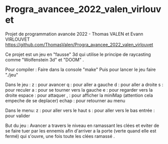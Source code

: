 # Progra_avancee_2022_valen_virlouvet
Projet de programmation avancée 2022 - Thomas VALEN et Evann VIRLOUVET
https://github.com/ThomasValen/Progra_avancee_2022_valen_virlouvet

Ce projet est un jeu en "fausse" 3d qui utilise le principe de raycasting comme "Wolfenstein 3d" et "DOOM" .

Pour compiler : 
Faire dans la console "make" 
Puis pour lancer le jeu faire  "./jeu"

Dans le jeu :
z : pour avancer
q : pour aller a gauche
d : pour aller a droite
s : pour reculer
a : pour se tourner vers la gauche
e : pour regarder vers la droite
espace : pour attaquer
, : pour afficher la miniMap (attention cela empeche de se deplacer) 
echap : pour retourner au menu 

Dans le menu:
z : pour aller vers le haut
s : pour aller vers le bas
entrée :  pour valider

But du jeu :
Avancer a travers le niveau en ramassant les clées et eviter de se faire tuer par les ennemis
afin d'arriver a la porte (verte quand elle est fermé) qui s'ouvre, une fois toute les clées ramassé .


